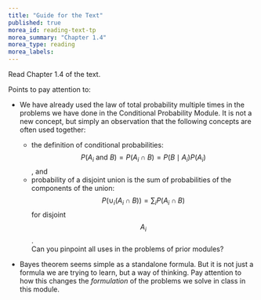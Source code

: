 ```yaml
---
title: "Guide for the Text"
published: true
morea_id: reading-text-tp
morea_summary: "Chapter 1.4"
morea_type: reading
morea_labels:
---
```


Read Chapter 1.4 of the text.

Points to pay attention to: 

* We have already used the law of total probability multiple times in
 the problems we have done in the Conditional Probability Module. It
 is not a new concept, but simply an observation that the following
 concepts are often used together:
     * the definition of conditional probabilities: $$P(A_i \textrm{ and } B) =P(A_i\cap B)= P(B \mid A_i)P(A_i)$$, and
     * probability of a disjoint union is the sum of probabilities of the components of the union: $$P( \cup_i (A_i \cap B) ) = \sum_i P(A_i\cap B)$$ for disjoint $$A_i$$.  
	 Can you pinpoint all uses in the problems of prior modules? 

* Bayes theorem seems simple as a standalone formula. But it is not just a formula we are trying to learn, but a way of thinking. Pay attention to how this changes the *formulation* of the problems we solve in class in this module.
